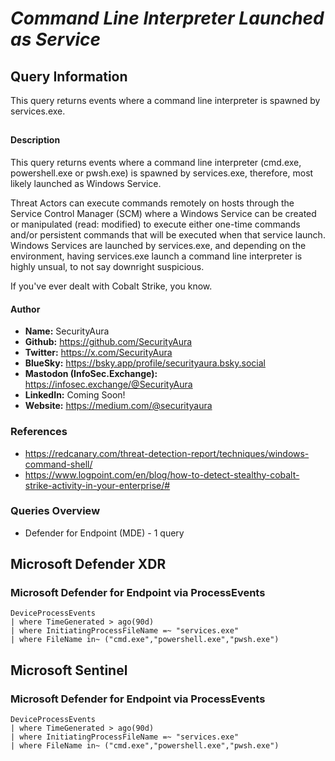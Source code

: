 # *Command Line Interpreter Launched as Service*

## Query Information

This query returns events where a command line interpreter is spawned by services.exe.

##

#### Description

This query returns events where a command line interpreter (cmd.exe, powershell.exe or pwsh.exe) is spawned by services.exe, therefore, most likely launched as Windows Service.

Threat Actors can execute commands remotely on hosts through the Service Control Manager (SCM) where a Windows Service can be created or manipulated (read: modified) to execute either one-time commands and/or persistent commands that will be executed when that service launch. Windows Services are launched by services.exe, and depending on the environment, having services.exe launch a command line interpreter is highly unsual, to not say downright suspicious.

If you've ever dealt with Cobalt Strike, you know.

#### Author <Optional>
- **Name:** SecurityAura
- **Github:** https://github.com/SecurityAura
- **Twitter:** https://x.com/SecurityAura
- **BlueSky:** https://bsky.app/profile/securityaura.bsky.social
- **Mastodon (InfoSec.Exchange):** https://infosec.exchange/@SecurityAura
- **LinkedIn:** Coming Soon!
- **Website:** https://medium.com/@securityaura

### References ###

- https://redcanary.com/threat-detection-report/techniques/windows-command-shell/
- https://www.logpoint.com/en/blog/how-to-detect-stealthy-cobalt-strike-activity-in-your-enterprise/#

### Queries Overview ###

- Defender for Endpoint (MDE) - 1 query

## Microsoft Defender XDR ##
### Microsoft Defender for Endpoint via ProcessEvents ###
```KQL
DeviceProcessEvents
| where TimeGenerated > ago(90d)
| where InitiatingProcessFileName =~ "services.exe"
| where FileName in~ ("cmd.exe","powershell.exe","pwsh.exe")

```
## Microsoft Sentinel ##
### Microsoft Defender for Endpoint via ProcessEvents ###
```KQL
DeviceProcessEvents
| where TimeGenerated > ago(90d)
| where InitiatingProcessFileName =~ "services.exe"
| where FileName in~ ("cmd.exe","powershell.exe","pwsh.exe")

```
